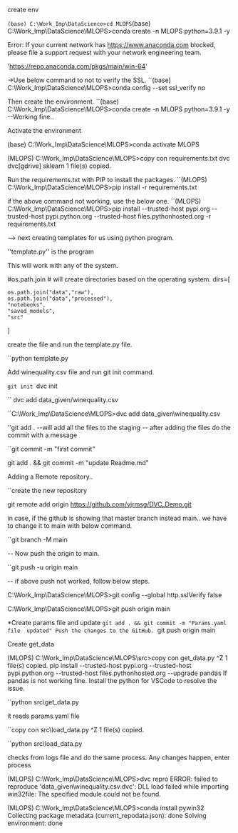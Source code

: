 create env

`` (base) C:\Work_Imp\DataScience>cd MLOPS
``(base) C:\Work_Imp\DataScience\MLOPS>conda create -n MLOPS python=3.9.1 -y

Error:
If your current network has https://www.anaconda.com blocked, please file
a support request with your network engineering team.

'https://repo.anaconda.com/pkgs/main/win-64'


->Use below command to not to verify the SSL.
``(base) C:\Work_Imp\DataScience\MLOPS>conda config --set ssl_verify no

Then create the environment.
``(base) C:\Work_Imp\DataScience\MLOPS>conda create -n MLOPS python=3.9.1 -y
--Working fine..

Activate the environment

(base) C:\Work_Imp\DataScience\MLOPS>conda activate MLOPS

(MLOPS) C:\Work_Imp\DataScience\MLOPS>copy con requirements.txt
dvc
dvc[gdrive]
sklearn
        1 file(s) copied.

Run the requirements.txt with PIP to install the packages.
``(MLOPS) C:\Work_Imp\DataScience\MLOPS>pip install -r requirements.txt

if the above command not working, use the below one.
``(MLOPS) C:\Work_Imp\DataScience\MLOPS>pip  install --trusted-host pypi.org --trusted-host pypi.python.org --trusted-host files.pythonhosted.org  -r requirements.txt

--> next creating templates for us using python program.

''template.py'' is the program

This will work with any of the system.

#os.path.join # will create directories based on the operating system.
dirs=[

    os.path.join("data","raw"),
    os.path.join("data","processed"),
    "notebooks",
    "saved_models",
    "src"
]

create the file and run the template.py file.

``python template.py

Add winequality.csv file and run git init command.

``git init
``dvc init

`` dvc add data_given/winequality.csv

``C:\Work_Imp\DataScience\MLOPS>dvc add data_given\winequality.csv

''git add . 
--will add all the files to the staging
-- after adding the files do the commit with a message

``git commit -m "first commit" 

git add . && git commit -m "update Readme.md"

Adding a Remote repository..

``create the new repository 

git remote add origin https://github.com/vjrmsg/DVC_Demo.git

in case, if the github is showing that master branch instead main.. we have to change it to main with below command.

``git branch -M main

-- Now push the origin to main.

``git push -u origin main

-- if above push not worked, follow below steps.

C:\Work_Imp\DataScience\MLOPS>git config --global http.sslVerify false

C:\Work_Imp\DataScience\MLOPS>git push origin main

*Create params file and update
``git add . && git commit -m "Params.yaml file  updated"
Push the changes to the GitHub.
``git push origin main

Create get_data

(MLOPS) C:\Work_Imp\DataScience\MLOPS\src>copy con get_data.py
^Z
        1 file(s) copied.
pip  install --trusted-host pypi.org --trusted-host pypi.python.org --trusted-host files.pythonhosted.org --upgrade pandas
If pandas is not working fine.  Install the python for VSCode to resolve the issue.

``python src\get_data.py

it reads params.yaml file

``copy con src\load_data.py
^Z
        1 file(s) copied.

``python src\load_data.py

checks from logs file and do the same process.  Any changes happen, enter process 

(MLOPS) C:\Work_Imp\DataScience\MLOPS>dvc repro
ERROR: failed to reproduce 'data_given\winequality.csv.dvc': DLL load failed while importing win32file: The specified module could not be found.

(MLOPS) C:\Work_Imp\DataScience\MLOPS>conda install pywin32
Collecting package metadata (current_repodata.json): done
Solving environment: done













